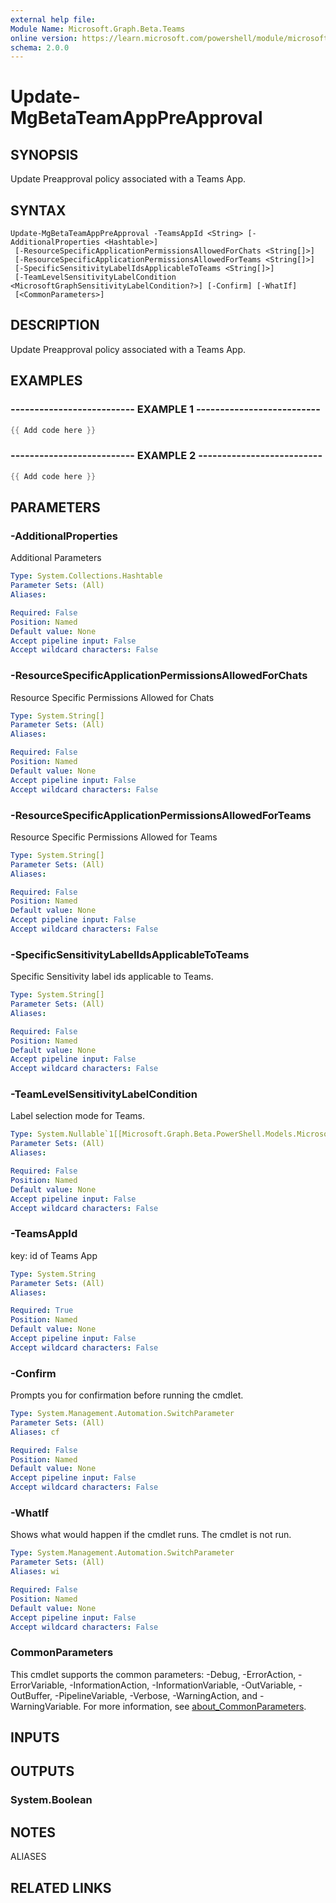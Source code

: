 ```yaml
---
external help file:
Module Name: Microsoft.Graph.Beta.Teams
online version: https://learn.microsoft.com/powershell/module/microsoft.graph.beta.teams/update-mgbetateamapppreapproval
schema: 2.0.0
---
```


# Update-MgBetaTeamAppPreApproval

## SYNOPSIS
Update Preapproval policy associated with a Teams App.

## SYNTAX

```
Update-MgBetaTeamAppPreApproval -TeamsAppId <String> [-AdditionalProperties <Hashtable>]
 [-ResourceSpecificApplicationPermissionsAllowedForChats <String[]>]
 [-ResourceSpecificApplicationPermissionsAllowedForTeams <String[]>]
 [-SpecificSensitivityLabelIdsApplicableToTeams <String[]>]
 [-TeamLevelSensitivityLabelCondition <MicrosoftGraphSensitivityLabelCondition?>] [-Confirm] [-WhatIf]
 [<CommonParameters>]
```

## DESCRIPTION
Update Preapproval policy associated with a Teams App.

## EXAMPLES

### -------------------------- EXAMPLE 1 --------------------------
```powershell
{{ Add code here }}
```



### -------------------------- EXAMPLE 2 --------------------------
```powershell
{{ Add code here }}
```



## PARAMETERS

### -AdditionalProperties
Additional Parameters

```yaml
Type: System.Collections.Hashtable
Parameter Sets: (All)
Aliases:

Required: False
Position: Named
Default value: None
Accept pipeline input: False
Accept wildcard characters: False
```

### -ResourceSpecificApplicationPermissionsAllowedForChats
Resource Specific Permissions Allowed for Chats

```yaml
Type: System.String[]
Parameter Sets: (All)
Aliases:

Required: False
Position: Named
Default value: None
Accept pipeline input: False
Accept wildcard characters: False
```

### -ResourceSpecificApplicationPermissionsAllowedForTeams
Resource Specific Permissions Allowed for Teams

```yaml
Type: System.String[]
Parameter Sets: (All)
Aliases:

Required: False
Position: Named
Default value: None
Accept pipeline input: False
Accept wildcard characters: False
```

### -SpecificSensitivityLabelIdsApplicableToTeams
Specific Sensitivity label ids applicable to Teams.

```yaml
Type: System.String[]
Parameter Sets: (All)
Aliases:

Required: False
Position: Named
Default value: None
Accept pipeline input: False
Accept wildcard characters: False
```

### -TeamLevelSensitivityLabelCondition
Label selection mode for Teams.

```yaml
Type: System.Nullable`1[[Microsoft.Graph.Beta.PowerShell.Models.MicrosoftGraphSensitivityLabelCondition, Microsoft.Graph.Beta.Teams.private, Version=2.10.0.0, Culture=neutral, PublicKeyToken=31bf3856ad364e35]]
Parameter Sets: (All)
Aliases:

Required: False
Position: Named
Default value: None
Accept pipeline input: False
Accept wildcard characters: False
```

### -TeamsAppId
key: id of Teams App

```yaml
Type: System.String
Parameter Sets: (All)
Aliases:

Required: True
Position: Named
Default value: None
Accept pipeline input: False
Accept wildcard characters: False
```

### -Confirm
Prompts you for confirmation before running the cmdlet.

```yaml
Type: System.Management.Automation.SwitchParameter
Parameter Sets: (All)
Aliases: cf

Required: False
Position: Named
Default value: None
Accept pipeline input: False
Accept wildcard characters: False
```

### -WhatIf
Shows what would happen if the cmdlet runs.
The cmdlet is not run.

```yaml
Type: System.Management.Automation.SwitchParameter
Parameter Sets: (All)
Aliases: wi

Required: False
Position: Named
Default value: None
Accept pipeline input: False
Accept wildcard characters: False
```

### CommonParameters
This cmdlet supports the common parameters: -Debug, -ErrorAction, -ErrorVariable, -InformationAction, -InformationVariable, -OutVariable, -OutBuffer, -PipelineVariable, -Verbose, -WarningAction, and -WarningVariable. For more information, see [about_CommonParameters](http://go.microsoft.com/fwlink/?LinkID=113216).

## INPUTS

## OUTPUTS

### System.Boolean

## NOTES

ALIASES

## RELATED LINKS

